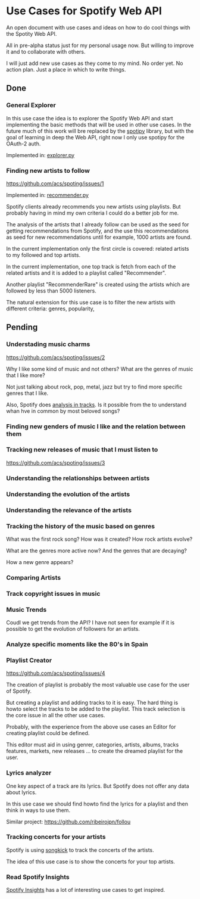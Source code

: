 # Use Cases for Spotify Web API

An open document with use cases and ideas on how to do cool things with the Spotity Web API.

All in pre-alpha status just for my personal usage now. But willing to improve it and to collaborate with others.

I will just add new use cases as they come to my mind. No order yet. No action plan. Just a place in which to write things.

## Done

### General Explorer

In this use case the idea is to explorer the Spotify Web API and start implementing the basic
methods that will be used in other use cases. In the future much of this work will bre
replaced by the [spotipy](https://github.com/plamere/spotipy) library, but with the goal of learning in deep the Web API,
right now I only use spotipy for the OAuth-2 auth.

Implemented in: [explorer.py](https://github.com/acs/spoting/blob/master/explorer/explorer.py) 


### Finding new artists to follow

https://github.com/acs/spoting/issues/1

Implemented in: [recommender.py](https://github.com/acs/spoting/blob/master/explorer/recommender.py) 

Spotify clients already recommends you new artists using playlists.
But probably having in mind my own criteria I could do a better job for me.

The analysis of the artists that I already follow can be used as the seed
for getting recommendations from Spotify, and the use this recommendations as
seed for new recommendations until for example, 1000 artists are found.

In the current implementation only the first circle is covered: related artists to my followed and top artists.

In the current implementation, one top track is fetch from each of the related artists
and it is added to a playlist called "Recommender".

Another playlist "RecommenderRare" is created using the artists which are followed by less than 5000 listeners.

The natural extension for this use case is to filter the new artists with different criteria: genres, popularity,  


## Pending

### Understading music charms

https://github.com/acs/spoting/issues/2

Why I like some kind of music and not others? What are the genres of music that I like more?

Not just talking about rock, pop, metal, jazz but try to find more specific genres that I like.

Also, Spotify does [analysis in tracks](https://developer.spotify.com/web-api/get-audio-analysis/). 
Is it possible from the to understand whan hve in common by most beloved songs? 


### Finding new genders of music I like and the relation between them

### Tracking new releases of music that I must listen to

https://github.com/acs/spoting/issues/3

### Understanding the relationships between artists

### Understanding the evolution of the artists

### Understanding the relevance of the artists

### Tracking the history of the music based on genres

What was the first rock song? How was it created? How rock artists evolve?

What are the genres more active now? And the genres that are decaying? 

How a new genre appears?

### Comparing Artists

### Track copyright issues in music

### Music Trends

Coudl we get trends from the API? I have not seen for example if it is possible 
to get the evolution of followers for an artists.

### Analyze specific moments like the 80's in Spain

### Playlist Creator

https://github.com/acs/spoting/issues/4

The creation of playlist is probably the most valuable use case for the user of Spotify.

But creating a playlist and adding tracks to it is easy. The hard thing is howto select
the tracks to be added to the playlist. This track selection is the core issue in all the other use cases.

Probably, with the experience from the above use cases an Editor for creating playlist could be defined.

This editor must aid in using genrer, categories, artists, albums, tracks features, 
markets, new releases ... to create the dreamed playlist for the user. 
  
### Lyrics analyzer

One key aspect of a track are its lyrics. But Spotify does not offer any data about lyrics.

In this use case we should find howto find the lyrics for a playlist and then think in ways to use them.

Similar project: https://github.com/ribeirojpn/follou

### Tracking concerts for your artists

Spotify is using [songkick](https://www.songkick.com/developer) to track the concerts of the artists.

The idea of this use case is to show the concerts for your top artists.  


### Read Spotify Insights 

[Spotify Insights](https://insights.spotify.com) has a lot of interesting use cases to get inspired.
